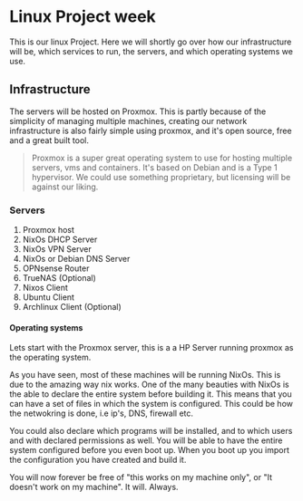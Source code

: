 # Linux Project week

This is our linux Project. Here we will shortly go over how our infrastructure
will be, which services to run, the servers, and which operating systems we use.


## Infrastructure

The servers will be hosted on Proxmox. This is partly because of the simplicity
of managing multiple machines, creating our network infrastructure is also
fairly simple using proxmox, and it's open source, free and a great built tool.

> Proxmox is a super great operating system to use for hosting multiple servers,
> vms and containers. It's based on Debian and is a Type 1 hypervisor.
> We could use something proprietary, but licensing will be against our liking.

### Servers

1. Proxmox host
2. NixOs DHCP Server
3. NixOs VPN Server
4. NixOs or Debian DNS Server
5. OPNsense Router
7. TrueNAS (Optional)
8. Nixos Client 
9. Ubuntu Client
10. Archlinux Client (Optional)


#### Operating systems

Lets start with the Proxmox server, this is a a HP Server running proxmox as the
operating system.

As you have seen, most of these machines will be running NixOs. This is due to
the amazing way nix works. One of the many beauties with NixOs is the able to
declare the entire system before building it. This means that you can have a set
of files in which the system is configured. This could be how the netwokring is
done, i.e ip's, DNS, firewall etc.

You could also declare which programs will be installed, and to which users and
with declared permissions as well. You will be able to have the entire system
configured before you even boot up. When you boot up you import the
configuration you have created and build it. 

You will now forever be free of "this works on my machine only", or "It doesn't
work on my machine". It will. Always.

